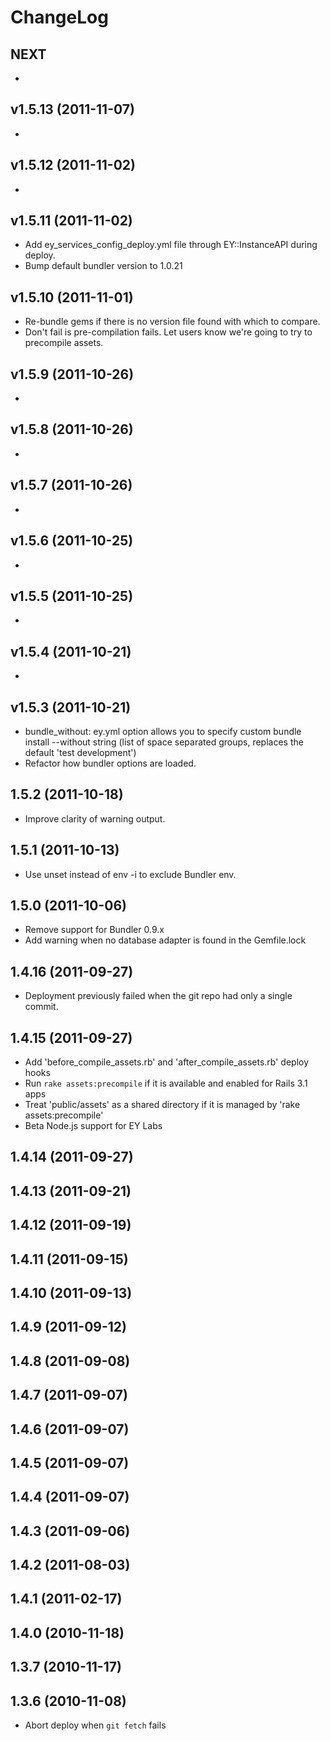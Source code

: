 # ChangeLog

## NEXT

  *

## v1.5.13 (2011-11-07)

  *

## v1.5.12 (2011-11-02)

  *

## v1.5.11 (2011-11-02)

  * Add ey_services_config_deploy.yml file through EY::InstanceAPI during deploy.
  * Bump default bundler version to 1.0.21

## v1.5.10 (2011-11-01)

  * Re-bundle gems if there is no version file found with which to compare.
  * Don't fail is pre-compilation fails. Let users know we're going to try to precompile assets.

## v1.5.9 (2011-10-26)

  *

## v1.5.8 (2011-10-26)

  *

## v1.5.7 (2011-10-26)

  *

## v1.5.6 (2011-10-25)

  *

## v1.5.5 (2011-10-25)

  *

## v1.5.4 (2011-10-21)

  *

## v1.5.3 (2011-10-21)

  * bundle\_without: ey.yml option allows you to specify custom bundle install --without string (list of space separated groups, replaces the default 'test development')
  * Refactor how bundler options are loaded.

## 1.5.2 (2011-10-18)

  * Improve clarity of warning output.

## 1.5.1 (2011-10-13)

  * Use unset instead of env -i to exclude Bundler env.

## 1.5.0 (2011-10-06)

  * Remove support for Bundler 0.9.x
  * Add warning when no database adapter is found in the Gemfile.lock

## 1.4.16 (2011-09-27)

  * Deployment previously failed when the git repo had only a single commit.

## 1.4.15 (2011-09-27)

  * Add 'before_compile_assets.rb' and 'after_compile_assets.rb' deploy hooks
  * Run `rake assets:precompile` if it is available and enabled for Rails 3.1 apps
  * Treat 'public/assets' as a shared directory if it is managed by 'rake assets:precompile'
  * Beta Node.js support for EY Labs

## 1.4.14 (2011-09-27)

## 1.4.13 (2011-09-21)

## 1.4.12 (2011-09-19)

## 1.4.11 (2011-09-15)

## 1.4.10 (2011-09-13)

## 1.4.9 (2011-09-12)

## 1.4.8 (2011-09-08)

## 1.4.7 (2011-09-07)

## 1.4.6 (2011-09-07)

## 1.4.5 (2011-09-07)

## 1.4.4 (2011-09-07)

## 1.4.3 (2011-09-06)

## 1.4.2 (2011-08-03)

## 1.4.1 (2011-02-17)

## 1.4.0 (2010-11-18)

## 1.3.7 (2010-11-17)

## 1.3.6 (2010-11-08)

  * Abort deploy when `git fetch` fails
